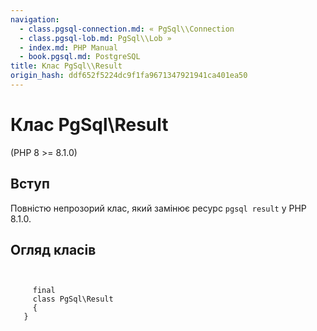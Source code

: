 ```yaml
---
navigation:
  - class.pgsql-connection.md: « PgSql\\Connection
  - class.pgsql-lob.md: PgSql\\Lob »
  - index.md: PHP Manual
  - book.pgsql.md: PostgreSQL
title: Клас PgSql\\Result
origin_hash: ddf652f5224dc9f1fa9671347921941ca401ea50
---
```

# Клас PgSql\\Result

(PHP 8 >= 8.1.0)

## Вступ

Повністю непрозорий клас, який замінює ресурс `pgsql result` у PHP 8.1.0.

## Огляд класів

```classsynopsis

    
     final
     class PgSql\Result
     {
   }
```
